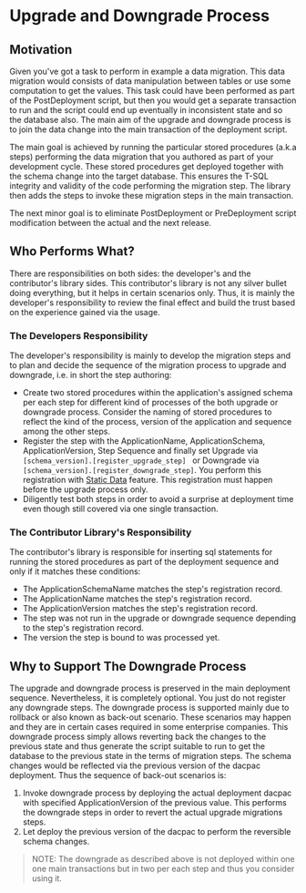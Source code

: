 # Upgrade and Downgrade Process

## Motivation

Given you've got a task to perform in example a data migration. This data migration would consists of data manipulation between tables or use some computation to get the values. This task could have been performed as part of the PostDeployment script, but then you would get a separate transaction to run and the script could end up eventually in inconsistent state and so the database also. The main aim of the upgrade and downgrade process is to join the data change into the main transaction of the deployment script.

The main goal is achieved by running the particular stored procedures (a.k.a steps) performing the data migration that you authored as part of your development cycle. These stored procedures get deployed together with the schema change into the target database. This ensures the T-SQL integrity and validity of the code performing the migration step. The library then adds the steps to invoke these migration steps in the main transaction.

The next minor goal is to eliminate PostDeployment or PreDeployment script modification between the actual and the next release.

## Who Performs What?

There are responsibilities on both sides: the developer's and the contributor's library sides. This contributor's library is not any silver bullet doing everything, but it helps in certain scenarios only. Thus, it is mainly the developer's responsibility to review the final effect and build the trust based on the experience gained via the usage.

### The Developers Responsibility

The developer's responsibility is mainly to develop the migration steps and to plan and decide the sequence of the migration process to upgrade and downgrade, i.e. in short the step authoring:
- Create two stored procedures within the application's assigned schema per each step for different kind of processes of the both upgrade or downgrade process. Consider the naming of stored procedures to reflect the kind of the process, version of the application and sequence among the other steps.
- Register the step with the ApplicationName, ApplicationSchema, ApplicationVersion, Step Sequence and finally set Upgrade via `[schema_version].[register_upgrade_step] ` or Downgrade via `[schema_version].[register_downgrade_step]`. You perform this registration with [Static Data](STATIC-DATA.MD) feature. This registration must happen before the upgrade process only.
- Diligently test both steps in order to avoid a surprise at deployment time even though still covered via one single transaction.


### The Contributor Library's Responsibility

The contributor's library is responsible for inserting sql statements for running the stored procedures as part of the deployment sequence and only if it matches these conditions:
- The ApplicationSchemaName matches the step's registration record.
- The ApplicationName matches the step's registration record.
- The ApplicationVersion matches the step's registration record.
- The step was not run in the upgrade or downgrade sequence depending to the step's registration record.
- The version the step is bound to was processed yet.

## Why to Support The Downgrade Process

The upgrade and downgrade process is preserved in the main deployment sequence. Nevertheless, it is completely optional. You just do not register any downgrade steps. The downgrade process is supported mainly due to rollback or also known as back-out scenario. These scenarios may happen and they are in certain cases required in some enterprise companies. This downgrade process simply allows reverting back the changes to the previous state and thus generate the script suitable to run to get the database to the previous state in the terms of migration steps. The schema changes would be reflected via the previous version of the dacpac deployment. Thus the sequence of back-out scenarios is:
1. Invoke downgrade process by deploying the actual deployment dacpac with specified ApplicationVersion of the previous value. This performs the downgrade steps in order to revert the actual upgrade migrations steps.
2. Let deploy the previous version of the dacpac to perform the reversible schema changes.

> NOTE: The downgrade as described above is not deployed within one one main transactions but in two per each step and thus you consider using it.
